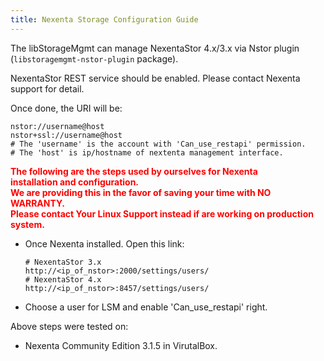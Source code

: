 ```yaml
---
title: Nexenta Storage Configuration Guide
---
```

The libStorageMgmt can manage NexentaStor 4.x/3.x via Nstor plugin
(`libstoragemgmt-nstor-plugin` package).

NexentaStor REST service should be enabled. Please contact Nexenta
support for detail.

Once done, the URI will be:

```
nstor://username@host
nstor+ssl://username@host
# The 'username' is the account with 'Can_use_restapi' permission.
# The 'host' is ip/hostname of nextenta management interface.
```

<p style="color: red">
<b>
The following are the steps used by ourselves for Nexenta
<br>
installation and configuration.
<br>
We are providing this in the favor of saving your time with NO WARRANTY.
<br>
Please contact Your Linux Support instead if are working on production
system.
</b>
</p>

* Once Nexenta installed. Open this link:

    ```
    # NexentaStor 3.x
    http://<ip_of_nstor>:2000/settings/users/
    # NexentaStor 4.x
    http://<ip_of_nstor>:8457/settings/users/
    ```

* Choose a user for LSM and enable 'Can_use_restapi' right.

Above steps were tested on:

* Nexenta Community Edition 3.1.5 in VirutalBox.
